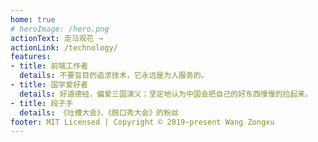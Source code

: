 ```yaml
---
home: true
# heroImage: /hero.png
actionText: 走马观花 →
actionLink: /technology/
features:
- title: 前端工作者
  details: 不要盲目的追求技术，它永远是为人服务的。
- title: 国学爱好者
  details: 好道德经，偏爱三国演义；坚定地认为中国会把自己的好东西慢慢的捡起来。
- title: 段子手
  details: 《吐槽大会》、《脱口秀大会》的粉丝
footer: MIT Licensed | Copyright © 2019-present Wang Zongxu
---
```

